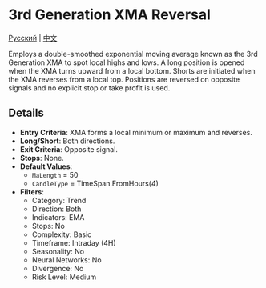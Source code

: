 # 3rd Generation XMA Reversal
[Русский](README_ru.md) | [中文](README_cn.md)

Employs a double-smoothed exponential moving average known as the 3rd Generation XMA to spot local highs and lows. A long position is opened when the XMA turns upward from a local bottom. Shorts are initiated when the XMA reverses from a local top. Positions are reversed on opposite signals and no explicit stop or take profit is used.

## Details
- **Entry Criteria**: XMA forms a local minimum or maximum and reverses.
- **Long/Short**: Both directions.
- **Exit Criteria**: Opposite signal.
- **Stops**: None.
- **Default Values**:
  - `MaLength` = 50
  - `CandleType` = TimeSpan.FromHours(4)
- **Filters**:
  - Category: Trend
  - Direction: Both
  - Indicators: EMA
  - Stops: No
  - Complexity: Basic
  - Timeframe: Intraday (4H)
  - Seasonality: No
  - Neural Networks: No
  - Divergence: No
  - Risk Level: Medium
